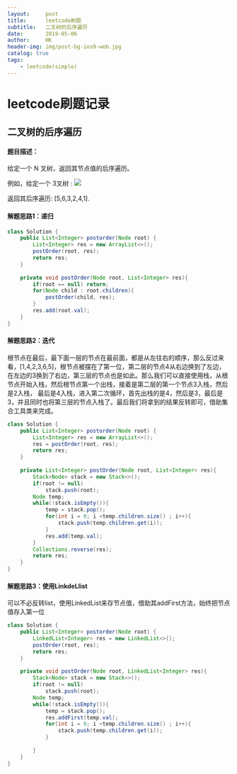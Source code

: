 ```yaml
---
layout:     post
title:      leetcode刷题
subtitle:   二叉树的后序遍历
date:       2019-05-06
author:     HK
header-img: img/post-bg-ios9-web.jpg
catalog: true
tags:
    - leetcode(simple)
---
```

# leetcode刷题记录
## 二叉树的后序遍历

#### 题目描述：
给定一个 N 叉树，返回其节点值的后序遍历。

例如，给定一个 3叉树 :
![](https://assets.leetcode-cn.com/aliyun-lc-upload/uploads/2018/10/12/narytreeexample.png)

返回其后序遍历: [5,6,3,2,4,1].

#### 解题思路1：递归
```java
class Solution {
    public List<Integer> postorder(Node root) {
        List<Integer> res = new ArrayList<>();
        postOrder(root, res);
        return res;
    }
    
    private void postOrder(Node root, List<Integer> res){
        if(root == null) return;
        for(Node child : root.children){
            postOrder(child, res);
        }
        res.add(root.val);
    }
}
```

#### 解题思路2：迭代
根节点在最后，最下面一层的节点在最前面，都是从左往右的顺序，那么反过来看，[1,4,2,3,6,5]，根节点被摆在了第一位，第二层的节点4从右边换到了左边，
在左边的3换到了右边，第三层的节点也是如此。那么我们可以直接使用栈，从根节点开始入栈，然后根节点第一个出栈，接着是第二层的第一个节点3入栈，然后是2入栈，
最后是4入栈，进入第二次循环，首先出栈的是4，然后是3，最后是3，并且同时也将第三层的节点入栈了。最后我们将拿到的结果反转即可，借助集合工具类来完成。
```java
class Solution {
    public List<Integer> postorder(Node root) {
        List<Integer> res = new ArrayList<>();
        res = postOrder(root, res);
        return res;
    }
    
    private List<Integer> postOrder(Node root, List<Integer> res){
        Stack<Node> stack = new Stack<>();
        if(root != null)
            stack.push(root);
        Node temp;
        while(!stack.isEmpty()){
            temp = stack.pop();
            for(int i = 0; i <temp.children.size() ; i++){
                stack.push(temp.children.get(i));
            }
            res.add(temp.val);
        }
        Collections.reverse(res);
        return res;
    }
}
```

#### 解题思路3：使用LinkdeLlist
可以不必反转list，使用LinkedList来存节点值，借助其addFirst方法，始终把节点值存入第一位
```java
class Solution {
    public List<Integer> postorder(Node root) {
        LinkedList<Integer> res = new LinkedList<>();
        postOrder(root, res);
        return res;
    }
    
    private void postOrder(Node root, LinkedList<Integer> res){
        Stack<Node> stack = new Stack<>();
        if(root != null)
            stack.push(root);
        Node temp;
        while(!stack.isEmpty()){
            temp = stack.pop();
            res.addFirst(temp.val);
            for(int i = 0; i <temp.children.size() ; i++){
                stack.push(temp.children.get(i));
            }
            
        }
    }
}
```
